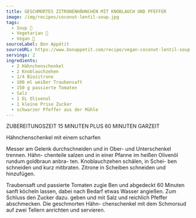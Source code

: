 ```yaml
---
title: GESCHMORTES ZITRONENHÄHNCHEN MIT KNOBLAUCH UND PFEFFER
image: /img/recipes/coconut-lentil-soup.jpg
tags:
  - Soup 🥣
  - Vegetarian 🌿
  - Vegan 🌱
sourceLabel: Bon Appétit
sourceURL: https://www.bonappetit.com/recipe/vegan-coconut-lentil-soup
servings: 2
ingredients:
  - 2 Hähnchenschenkel
  - 2 Knoblauchzehen
  - 1/4 Biozitrone
  - 100 ml weißer Traubensaft
  - 150 g passierte Tomaten
  - Salz
  - 1 EL Olivenol
  - 1 kleine Prise Zucker
  - schwarzer Pfeffer aus der Mühle
---
```


ZUBEREITUNGSZEIT 15 MINUTEN PLUS 60 MINUTEN GARZEIT

Hähnchenschenkel mit einem scharfen

Messer am Gelenk durchschneiden und in Ober- und Unterschenkel trennen. Hähn- chenteile salzen und in einer Pfanne im heißen Olivenöl rundum goldbraun anbra- ten. Knoblauchzehen schälen, in Schei- ben schneiden und kurz mitbraten. Zitrone in Scheiben schneiden und hinzufügen.

Traubensaft und passierte Tomaten zugie Ben und abgedeckt 60 Minuten sanft köcheln lassen, dabei nach Bedarf etwas Wasser angießen. Zum Schluss den Zucker dazu. geben und mit Salz und reichlich Pfeffer abschmecken. Die geschmorten Hähn- chenschenkel mit dem Schmorsud auf zwei Tellern anrichten und servieren.
